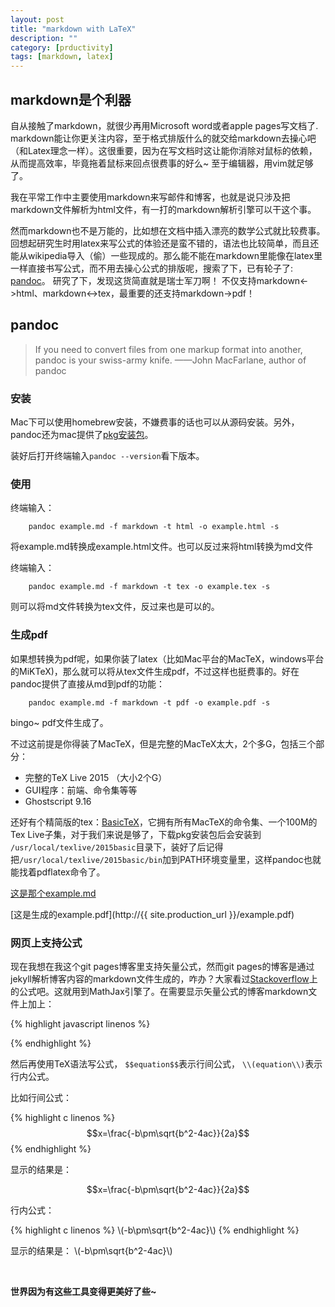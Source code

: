 ```yaml
---
layout: post
title: "markdown with LaTeX"
description: ""
category: [prductivity]
tags: [markdown, latex]
---
```

<script type="text/javascript" src="http://cdn.mathjax.org/mathjax/latest/MathJax.js?config=default" async></script>

## markdown是个利器
自从接触了markdown，就很少再用Microsoft word或者apple pages写文档了. markdown能让你更关注内容，至于格式排版什么的就交给markdown去操心吧（和Latex理念一样）。这很重要，因为在写文档时这让能你消除对鼠标的依赖，从而提高效率，毕竟拖着鼠标来回点很费事的好么~ 至于编辑器，用vim就足够了。

我在平常工作中主要使用markdown来写邮件和博客，也就是说只涉及把markdown文件解析为html文件，有一打的markdown解析引擎可以干这个事。

<!--more-->

然而markdown也不是万能的，比如想在文档中插入漂亮的数学公式就比较费事。回想起研究生时用latex来写公式的体验还是蛮不错的，语法也比较简单，而且还能从wikipedia导入（偷）一些现成的。那么能不能在markdown里能像在latex里一样直接书写公式，而不用去操心公式的排版呢，搜索了下，已有轮子了: [pandoc](http://pandoc.org/)。 研究了下，发现这货简直就是瑞士军刀啊！ 不仅支持markdown<->html、markdown<->tex，最重要的还支持markdown->pdf！

## pandoc
> If you need to convert files from one markup format into another, pandoc is your swiss-army knife.
——John MacFarlane, author of pandoc

### 安装
Mac下可以使用homebrew安装，不嫌费事的话也可以从源码安装。另外，pandoc还为mac提供了[pkg安装包](https://github.com/jgm/pandoc/releases/download/1.15.2/pandoc-1.15.2-osx.pkg)。

装好后打开终端输入`pandoc --version`看下版本。

### 使用
终端输入：

```>
	pandoc example.md -f markdown -t html -o example.html -s 
```

将example.md转换成example.html文件。也可以反过来将html转换为md文件

终端输入：

```>
	pandoc example.md -f markdown -t tex -o example.tex -s 
```

则可以将md文件转换为tex文件，反过来也是可以的。

### 生成pdf
如果想转换为pdf呢，如果你装了latex（比如Mac平台的MacTeX，windows平台的MiKTeX)，那么就可以将从tex文件生成pdf，不过这样也挺费事的。好在pandoc提供了直接从md到pdf的功能：

```>
	pandoc example.md -f markdown -t pdf -o example.pdf -s 
```

bingo~ pdf文件生成了。

不过这前提是你得装了MacTeX，但是完整的MacTeX太大，2个多G，包括三个部分：

- 完整的TeX Live 2015 （大小2个G）
- GUI程序：前端、命令集等等
- Ghostscript 9.16

还好有个精简版的tex：[BasicTeX](http://www.tug.org/mactex/morepackages.html)，它拥有所有MacTeX的命令集、一个100M的Tex Live子集，对于我们来说是够了，下载pkg安装包后会安装到 `/usr/local/texlive/2015basic`目录下，装好了后记得把`/usr/local/texlive/2015basic/bin`加到PATH环境变量里，这样pandoc也就能找着pdflatex命令了。

[这是那个example.md](http://mplewis.com/files/pandoc-md-latex/example.md)

[这是生成的example.pdf](http://{{ site.production_url }}/example.pdf)

### 网页上支持公式
现在我想在我这个git pages博客里支持矢量公式，然而git pages的博客是通过jekyll解析博客内容的markdown文件生成的，咋办？大家看过[Stackoverflow](http://stackoverflow.com/)上的公式吧。这就用到MathJax引擎了。在需要显示矢量公式的博客markdown文件上加上：

{% highlight javascript linenos %}
 <script type="text/javascript" src="http://cdn.mathjax.org/mathjax/latest/MathJax.js?config=default"></script>
{% endhighlight %}

然后再使用TeX语法写公式， `$$equation$$`表示行间公式， `\\(equation\\)`表示行内公式。

比如行间公式：

{% highlight c linenos %}
$$x=\frac{-b\pm\sqrt{b^2-4ac}}{2a}$$
{% endhighlight %}

显示的结果是：

$$x=\frac{-b\pm\sqrt{b^2-4ac}}{2a}$$

行内公式： 

{% highlight c linenos %}
\\(-b\pm\sqrt{b^2-4ac}\\)
{% endhighlight %}

显示的结果是： \\(-b\pm\sqrt{b^2-4ac}\\)

<br/>

**世界因为有这些工具变得更美好了些~**

